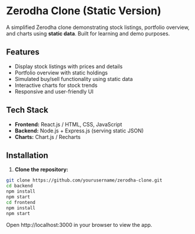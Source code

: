 # Zerodha Clone (Static Version)

A simplified Zerodha clone demonstrating stock listings, portfolio overview, and charts using **static data**. Built for learning and demo purposes.

## Features

- Display stock listings with prices and details
- Portfolio overview with static holdings
- Simulated buy/sell functionality using static data
- Interactive charts for stock trends
- Responsive and user-friendly UI

## Tech Stack

- **Frontend:** React.js / HTML, CSS, JavaScript
- **Backend:** Node.js + Express.js (serving static JSON)
- **Charts:** Chart.js / Recharts

## Installation

1. **Clone the repository:**
```bash
git clone https://github.com/yourusername/zerodha-clone.git
cd backend
npm install
npm start
cd frontend
npm install
npm start

```
Open http://localhost:3000
 in your browser to view the app.
